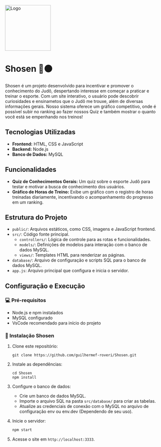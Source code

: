 <img src="https://github.com/user-attachments/assets/844a7df0-3272-40e7-b8c8-dd011eafe9da" alt="Logo" style="width: 150px; height: auto;">

# Shosen 🥋⚫



Shosen é um projeto desenvolvido para incentivar e promover o conhecimento do Judô, despertando interesse em começar a praticar e treinar o esporte. Com um site interativo, o usuário pode descobrir curiosidades e ensinametos que o Judô me trouxe, além de diversas informações gerais.
Nosso sistema oferece um gráfico competitivo, onde é possível subir no ranking ao fazer nossos Quiz e também mostrar o quanto você está se empenhando nos treinos!

## Tecnologias Utilizadas

- **Frontend:** HTML, CSS e JavaScript
- **Backend:** Node.js
- **Banco de Dados:** MySQL

## Funcionalidades

- **Quiz de Conhecimentos Gerais:** Um quiz sobre o esporte Judô para testar e motivar a busca de conhecimento dos usuários.
- **Gráfico de Horas de Treino:** Exibe um gráfico com o registro de horas treinadas diariamente, incentivando o acompanhamento do progresso em um ranking.

## Estrutura do Projeto

- `public/`: Arquivos estáticos, como CSS, imagens e JavaScript frontend.
- `src/`: Código fonte principal.
  - `controllers/`: Lógica de controle para as rotas e funcionalidades.
  - `models/`: Definições de modelos para interação com o banco de dados MySQL.
  - `views/`: Templates HTML para renderizar as páginas.
- `database/`: Arquivo de configuração e scripts SQL para o banco de dados MySQL.
- `app.js`: Arquivo principal que configura e inicia o servidor.

## Configuração e Execução

### 💻 Pré-requisitos

- Node.js e npm instalados
- MySQL configurado
- VsCode recomendado para início do projeto

### 🚀 Instalação Shosen

1. Clone este repositório:
   ```GitBash ou CMD
   git clone https://github.com/guilhermef-roveri/Shosen.git
   ```

2. Instale as dependências:
   ```GitBash ou CMD
   cd Shosen
   npm install
   ```

3. Configure o banco de dados:
   - Crie um banco de dados MySQL.
   - Importe o arquivo SQL na pasta `src/database/` para criar as tabelas.
   - Atualize as credenciais de conexão com o MySQL no arquivo de configuração env ou env.dev (Dependendo de seu uso).

4. Inicie o servidor:
   ```bash
   npm start
   ```

5. Acesse o site em `http://localhost:3333`.

